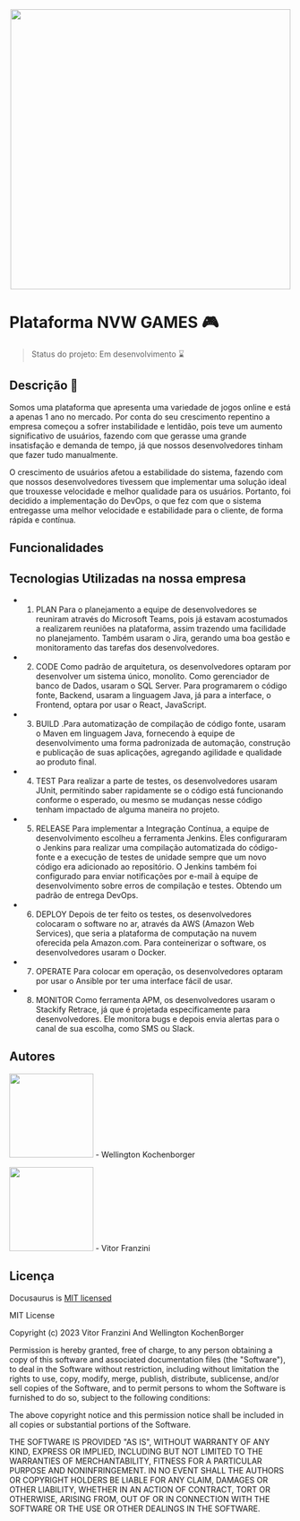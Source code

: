 <div align="center">
<img src="https://user-images.githubusercontent.com/129353206/228724181-5ae2ccf0-c8cf-4256-8093-36a2eabcad74.jpg" width="500px" />
</div>

# Plataforma NVW GAMES 🎮


> Status do projeto: Em desenvolvimento ⌛


## Descrição 📝


Somos uma plataforma que apresenta uma variedade de jogos online e está a apenas 1 ano no mercado. Por conta do seu crescimento repentino a empresa começou a sofrer instabilidade e lentidão, pois teve um aumento significativo de usuários, fazendo com que gerasse uma grande insatisfação e demanda de tempo, já que nossos desenvolvedores tinham que fazer tudo manualmente.

O crescimento de usuários afetou a estabilidade do sistema, fazendo com que nossos desenvolvedores tivessem que implementar uma solução ideal que trouxesse velocidade e melhor qualidade para os usuários. Portanto, foi decidido a implementação do DevOps, o que fez com que o sistema entregasse uma melhor velocidade e estabilidade para o cliente, de forma rápida e contínua. 



## Funcionalidades 



## Tecnologias Utilizadas na nossa empresa

- 1. PLAN
  Para o planejamento a equipe de desenvolvedores se reuniram através do Microsoft Teams, pois já estavam acostumados a realizarem reuniões na plataforma, assim trazendo uma facilidade no planejamento. Também usaram o Jira, gerando uma boa gestão e monitoramento das tarefas dos desenvolvedores.

- 2. CODE
 Como padrão de arquitetura, os desenvolvedores optaram por desenvolver um sistema único, monolito. Como gerenciador de banco de Dados, usaram o SQL Server. Para programarem o código fonte, Backend, usaram a linguagem Java, já para a interface, o Frontend, optara por usar o React, JavaScript.

- 3. BUILD
.Para automatização de compilação de código fonte, usaram o Maven em linguagem Java, fornecendo à equipe de desenvolvimento uma forma padronizada de automação, construção e publicação de suas aplicações, agregando agilidade e qualidade ao produto final.

- 4. TEST
 Para realizar a parte de testes, os desenvolvedores usaram JUnit, permitindo saber rapidamente se o código está funcionando conforme o esperado, ou mesmo se mudanças nesse código tenham impactado de alguma maneira no projeto.

- 5. RELEASE
  Para implementar a Integração Contínua, a equipe de desenvolvimento escolheu a ferramenta Jenkins. Eles configuraram o Jenkins para realizar uma compilação automatizada do código-fonte e a execução de testes de unidade sempre que um novo código era adicionado ao repositório. O Jenkins também foi configurado para enviar notificações por e-mail à equipe de desenvolvimento sobre erros de compilação e testes.    Obtendo um padrão de entrega DevOps.

- 6. DEPLOY
 Depois de ter feito os testes, os desenvolvedores colocaram o software no ar, através da AWS (Amazon Web Services), que seria a plataforma de computação na nuvem oferecida pela Amazon.com. Para conteinerizar o software, os desenvolvedores usaram o Docker.

- 7. OPERATE
  Para colocar em operação, os desenvolvedores optaram por usar o Ansible por ter uma interface fácil de usar.

- 8. MONITOR
  Como ferramenta APM, os desenvolvedores usaram o Stackify Retrace, já que é projetada especificamente para desenvolvedores. Ele monitora bugs e depois envia alertas para o canal de sua escolha, como SMS ou Slack.








## Autores

<img src="https://user-images.githubusercontent.com/129353206/228728912-12c8b403-fde1-4a06-bff2-dec19c21da83.jpg" width="150px" /> - Wellington Kochenborger

<img src="https://user-images.githubusercontent.com/129353206/228728970-060bbe6c-a34b-4ece-85aa-8afec051b1e7.jpg" width="150px" /> - Vitor Franzini


















## Licença 
Docusaurus is [MIT licensed](./LICENSE)

MIT License

Copyright (c) 2023 Vitor Franzini And Wellington KochenBorger

Permission is hereby granted, free of charge, to any person obtaining a copy
of this software and associated documentation files (the "Software"), to deal
in the Software without restriction, including without limitation the rights
to use, copy, modify, merge, publish, distribute, sublicense, and/or sell
copies of the Software, and to permit persons to whom the Software is
furnished to do so, subject to the following conditions:

The above copyright notice and this permission notice shall be included in all
copies or substantial portions of the Software.

THE SOFTWARE IS PROVIDED "AS IS", WITHOUT WARRANTY OF ANY KIND, EXPRESS OR
IMPLIED, INCLUDING BUT NOT LIMITED TO THE WARRANTIES OF MERCHANTABILITY,
FITNESS FOR A PARTICULAR PURPOSE AND NONINFRINGEMENT. IN NO EVENT SHALL THE
AUTHORS OR COPYRIGHT HOLDERS BE LIABLE FOR ANY CLAIM, DAMAGES OR OTHER
LIABILITY, WHETHER IN AN ACTION OF CONTRACT, TORT OR OTHERWISE, ARISING FROM,
OUT OF OR IN CONNECTION WITH THE SOFTWARE OR THE USE OR OTHER DEALINGS IN THE
SOFTWARE.

